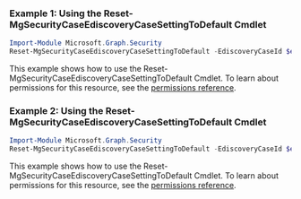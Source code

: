 ### Example 1: Using the Reset-MgSecurityCaseEdiscoveryCaseSettingToDefault Cmdlet
```powershell
Import-Module Microsoft.Graph.Security
Reset-MgSecurityCaseEdiscoveryCaseSettingToDefault -EdiscoveryCaseId $ediscoveryCaseId
```
This example shows how to use the Reset-MgSecurityCaseEdiscoveryCaseSettingToDefault Cmdlet.
To learn about permissions for this resource, see the [permissions reference](/graph/permissions-reference).
### Example 2: Using the Reset-MgSecurityCaseEdiscoveryCaseSettingToDefault Cmdlet
```powershell
Import-Module Microsoft.Graph.Security
Reset-MgSecurityCaseEdiscoveryCaseSettingToDefault -EdiscoveryCaseId $ediscoveryCaseId
```
This example shows how to use the Reset-MgSecurityCaseEdiscoveryCaseSettingToDefault Cmdlet.
To learn about permissions for this resource, see the [permissions reference](/graph/permissions-reference).
